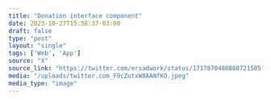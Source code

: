 ```yaml
---
title: "Donation interface component"
date: 2023-10-27T15:58:37-03:00
draft: false
type: "post"
layout: "single"
tags: ['Web', 'App']
source: "X"
source_link: "https://twitter.com/ersadwork/status/1717870488888721505"
media: "/uploads/twitter.com_F9cZutxW8AANfKO.jpeg"
media_type: "image"
---
```


